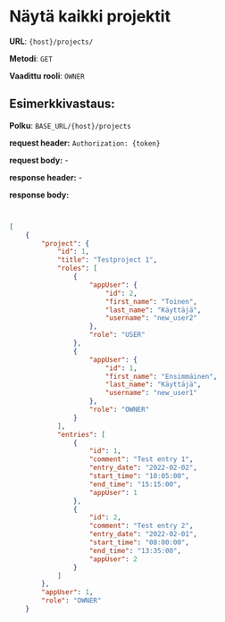 # Näytä kaikki projektit

**URL**: `{host}/projects/`

**Metodi**: `GET`

**Vaadittu rooli**: `OWNER`

## Esimerkkivastaus:

**Polku**: `BASE_URL/{host}/projects`

**request header:** `Authorization: {token}`

**request body:** -

**response header:** -

**response body:**

```json


[
    {
        "project": {
            "id": 1,
            "title": "Testproject 1",
            "roles": [
                {
                    "appUser": {
                        "id": 2,
                        "first_name": "Toinen",
                        "last_name": "Käyttäjä",
                        "username": "new_user2"
                    },
                    "role": "USER"
                },
                {
                    "appUser": {
                        "id": 1,
                        "first_name": "Ensimmäinen",
                        "last_name": "Käyttäjä",
                        "username": "new_user1"
                    },
                    "role": "OWNER"
                }
            ],
            "entries": [
                {
                    "id": 1,
                    "comment": "Test entry 1",
                    "entry_date": "2022-02-02",
                    "start_time": "10:05:00",
                    "end_time": "15:15:00",
                    "appUser": 1
                },
                {
                    "id": 2,
                    "comment": "Test entry 2",
                    "entry_date": "2022-02-01",
                    "start_time": "08:00:00",
                    "end_time": "13:35:00",
                    "appUser": 2
                }
            ]
        },
        "appUser": 1,
        "role": "OWNER"
    }
```
